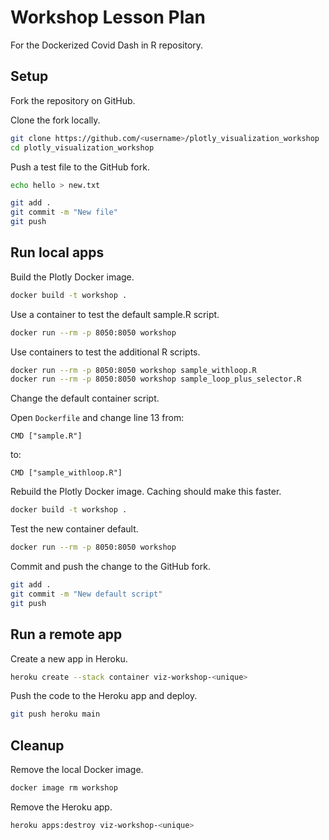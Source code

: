 # Workshop Lesson Plan

For the Dockerized Covid Dash in R repository.

## Setup

Fork the repository on GitHub.

Clone the fork locally.

```bash
git clone https://github.com/<username>/plotly_visualization_workshop
cd plotly_visualization_workshop
```

Push a test file to the GitHub fork.

```bash
echo hello > new.txt

git add .
git commit -m "New file"
git push
```

## Run local apps

Build the Plotly Docker image.

```bash
docker build -t workshop .
```

Use a container to test the default sample.R script.

```bash
docker run --rm -p 8050:8050 workshop
```

Use containers to test the additional R scripts.

```bash
docker run --rm -p 8050:8050 workshop sample_withloop.R
docker run --rm -p 8050:8050 workshop sample_loop_plus_selector.R
```

Change the default container script.

Open `Dockerfile` and change line 13 from:

    CMD ["sample.R"]

to:

    CMD ["sample_withloop.R"]

Rebuild the Plotly Docker image. Caching should make this faster.

```bash
docker build -t workshop .
```

Test the new container default.

```bash
docker run --rm -p 8050:8050 workshop
```

Commit and push the change to the GitHub fork.

```bash
git add .
git commit -m "New default script"
git push
```

## Run a remote app

Create a new app in Heroku.

```bash
heroku create --stack container viz-workshop-<unique>
```

Push the code to the Heroku app and deploy.

```bash
git push heroku main
```

## Cleanup

Remove the local Docker image.

```bash
docker image rm workshop
```

Remove the Heroku app.

```bash
heroku apps:destroy viz-workshop-<unique>
```
